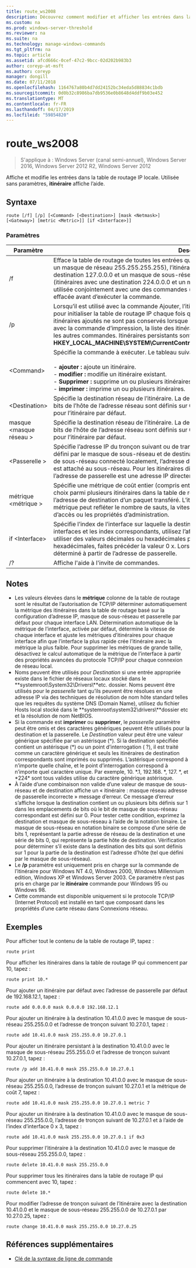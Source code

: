 ```yaml
---
title: route_ws2008
description: Découvrez comment modifier et afficher les entrées dans la table de routage IP locale.
ms.custom: na
ms.prod: windows-server-threshold
ms.reviewer: na
ms.suite: na
ms.technology: manage-windows-commands
ms.tgt_pltfrm: na
ms.topic: article
ms.assetid: afcd666c-0cef-47c2-9bcc-02d202b983b3
author: coreyp-at-msft
ms.author: coreyp
manager: dongill
ms.date: 07/11/2018
ms.openlocfilehash: 1164767a80b4d7dd24152bc34eda5d88834c1bdb
ms.sourcegitcommit: 0d0b32c8986ba7db9536e0b8648d4ddf9b03e452
ms.translationtype: MT
ms.contentlocale: fr-FR
ms.lasthandoff: 04/17/2019
ms.locfileid: "59854820"
---
```

# <a name="routews2008"></a>route_ws2008

>S'applique à : Windows Server (canal semi-annuel), Windows Server 2016, Windows Server 2012 R2, Windows Server 2012

Affiche et modifie les entrées dans la table de routage IP locale. Utilisée sans paramètres, **itinéraire** affiche l’aide.   

## <a name="syntax"></a>Syntaxe  
```  
route [/f] [/p] [<Command> [<Destination>] [mask <Netmask>] [<Gateway>] [metric <Metric>]] [if <Interface>]]  
```  

### <a name="parameters"></a>Paramètres  

|Paramètre|Description|  
|-------|--------|  
|/f|Efface la table de routage de toutes les entrées qui ne sont pas des itinéraires d’hôte (itinéraires avec un masque de réseau 255.255.255.255), l’itinéraire de réseau de bouclage (itinéraires avec une destination 127.0.0.0 et un masque de sous-réseau 255.0.0.0) ou un itinéraire multidiffusion (itinéraires avec une destination 224.0.0.0 et un masque de sous-réseau 240.0.0.0). Si elle est utilisée conjointement avec une des commandes (telles qu’ajouter, modifier ou supprimer), la table est effacée avant d’exécuter la commande.|  
|/p|Lorsqu’il est utilisé avec la commande Ajouter, l’itinéraire spécifié est ajouté au Registre et est utilisée pour initialiser la table de routage IP chaque fois que le protocole TCP/IP est démarré. Par défaut, les itinéraires ajoutés ne sont pas conservés lorsque le protocole TCP/IP est démarré. Lorsqu’il est utilisé avec la commande d’impression, la liste des itinéraires s’affiche. Ce paramètre est ignoré pour toutes les autres commandes. Itinéraires persistants sont stockés dans l’emplacement de Registre **HKEY_LOCAL_MACHINE\SYSTEM\CurrentControlSet\Services\Tcpip\Parameters\PersistentRoutes**.|  
|\<Command>|Spécifie la commande à exécuter. Le tableau suivant répertorie les commandes valides :<br /><br />-   **ajouter :** ajoute un itinéraire.<br />-   **modifier :** modifie un itinéraire existant.<br />-   **Supprimer :** supprime un ou plusieurs itinéraires.<br />-   **imprimer :** imprime un ou plusieurs itinéraires.|  
|\<Destination>|Spécifie la destination réseau de l’itinéraire. La destination peut être une adresse de réseau IP (où les bits de l’hôte de l’adresse réseau sont définis sur 0), une adresse IP pour un itinéraire hôte ou 0.0.0.0 pour l’itinéraire par défaut.|  
|masque \<masque réseau >|Spécifie la destination réseau de l’itinéraire. La destination peut être une adresse de réseau IP (où les bits de l’hôte de l’adresse réseau sont définis sur 0), une adresse IP pour un itinéraire hôte ou 0.0.0.0 pour l’itinéraire par défaut.|  
|\<Passerelle >|Spécifie l’adresse IP du tronçon suivant ou de transfert de messages sur laquelle le jeu d’adresses défini par le masque de sous-réseau et de destination du réseau sont accessibles. Pour les itinéraires de sous-réseau connecté localement, l’adresse de passerelle est l’adresse IP affectée à l’interface qui est attaché au sous-réseau. Pour les itinéraires distants, disponibles sur un ou plusieurs routeurs, l’adresse de passerelle est une adresse IP directement accessible qui est affectée à un routeur voisin.|  
|métrique \<métrique >|Spécifie une métrique de coût entier (compris entre 1 et 9999) pour l’itinéraire, qui est utilisé lors du choix parmi plusieurs itinéraires dans la table de routage qui correspondent le plus étroitement à l’adresse de destination d’un paquet transféré. L’itinéraire avec la métrique la plus faible est choisi. La métrique peut refléter le nombre de sauts, la vitesse du chemin d’accès, la fiabilité, débit de chemin d’accès ou les propriétés d’administration.|  
|if \<Interface>|Spécifie l’index de l’interface sur laquelle la destination est joignable. Pour obtenir la liste des interfaces et les index correspondants, utilisez l’affichage de la commande route print. Vous pouvez utiliser des valeurs décimales ou hexadécimales pour l’index d’interface. Pour les valeurs hexadécimales, faites précéder la valeur 0 x. Lorsque le si le paramètre est omis, l’interface est déterminé à partir de l’adresse de passerelle.|  
|/?|Affiche l'aide à l'invite de commandes.|  

## <a name="remarks"></a>Notes  
-   Les valeurs élevées dans le **métrique** colonne de la table de routage sont le résultat de l’autorisation de TCP/IP déterminer automatiquement la métrique des itinéraires dans la table de routage basé sur la configuration d’adresse IP, masque de sous-réseau et passerelle par défaut pour chaque interface LAN. Détermination automatique de la métrique de l’interface, activée par défaut, détermine la vitesse de chaque interface et ajuste les métriques d’itinéraires pour chaque interface afin que l’interface la plus rapide crée l’itinéraire avec la métrique la plus faible. Pour supprimer les métriques de grande taille, désactivez le calcul automatique de la métrique de l’interface à partir des propriétés avancées du protocole TCP/IP pour chaque connexion de réseau local.  
-   Noms peuvent être utilisés pour *Destination* si une entrée appropriée existe dans le fichier de réseaux locaux stocké dans le **systemroot\System32\Drivers\\**etc. dossier. Noms peuvent être utilisés pour le *passerelle* tant qu’ils peuvent être résolues en une adresse IP via des techniques de résolution de nom hôte standard telles que les requêtes du système DNS (Domain Name), utilisez du fichier Hosts local stocké dans le  **systemroot\system32\drivers\\**dossier etc et la résolution de nom NetBIOS.  
-   Si la commande est **imprimer** ou **supprimer**, le *passerelle* paramètre peut être omis et des caractères génériques peuvent être utilisés pour la destination et la passerelle. Le *Destination* valeur peut être une valeur générique spécifiée par un astérisque (*). Si la destination spécifiée contient un astérisque (\*) ou un point d’interrogation ( ?), il est traité comme un caractère générique et seuls les itinéraires de destination correspondants sont imprimés ou supprimés. L’astérisque correspond à n’importe quelle chaîne, et le point d’interrogation correspond à n’importe quel caractère unique. Par exemple, 10. \*.1, 192.168. \*, 127. \*, et \*224\* sont tous valides utilise du caractère générique astérisque.  
-   À l’aide d’une combinaison non valide d’une valeur de masque de sous-réseau et de destination affiche un « itinéraire : masque réseau adresse de passerelle incorrecte » message d’erreur. Ce message d’erreur s’affiche lorsque la destination contient un ou plusieurs bits définis sur 1 dans les emplacements de bits où le bit de masque de sous-réseau correspondant est défini sur 0. Pour tester cette condition, exprimez la destination et masque de sous-réseau à l’aide de la notation binaire. Le masque de sous-réseau en notation binaire se compose d’une série de bits 1, représentant la partie adresse de réseau de la destination et une série de bits 0, qui représente la partie hôte de destination. Vérification pour déterminer s’il existe dans la destination des bits qui sont définis sur 1 pour la partie de la destination est l’adresse d’hôte (tel que défini par le masque de sous-réseau).  
-   Le **/p** paramètre est uniquement pris en charge sur la commande de l’itinéraire pour Windows NT 4.0, Windows 2000, Windows Millennium edition, Windows XP et Windows Server 2003. Ce paramètre n’est pas pris en charge par le **itinéraire** commande pour Windows 95 ou Windows 98.  
-   Cette commande est disponible uniquement si le protocole TCP/IP (Internet Protocol) est installé en tant que composant dans les propriétés d’une carte réseau dans Connexions réseau.  

## <a name="BKMK_Examples"></a>Exemples  
Pour afficher tout le contenu de la table de routage IP, tapez :  
```  
route print  
```  
Pour afficher les itinéraires dans la table de routage IP qui commencent par 10, tapez :  
```  
route print 10.*  
```  
Pour ajouter un itinéraire par défaut avec l’adresse de passerelle par défaut de 192.168.12.1, tapez :  
```  
route add 0.0.0.0 mask 0.0.0.0 192.168.12.1  
```  
Pour ajouter un itinéraire à la destination 10.41.0.0 avec le masque de sous-réseau 255.255.0.0 et l’adresse de tronçon suivant 10.27.0.1, tapez :  
```  
route add 10.41.0.0 mask 255.255.0.0 10.27.0.1  
```  
Pour ajouter un itinéraire persistant à la destination 10.41.0.0 avec le masque de sous-réseau 255.255.0.0 et l’adresse de tronçon suivant 10.27.0.1, tapez :  
```  
route /p add 10.41.0.0 mask 255.255.0.0 10.27.0.1  
```  
Pour ajouter un itinéraire à la destination 10.41.0.0 avec le masque de sous-réseau 255.255.0.0, l’adresse de tronçon suivant 10.27.0.1 et la métrique de coût 7, tapez :  
```  
route add 10.41.0.0 mask 255.255.0.0 10.27.0.1 metric 7  
```  
Pour ajouter un itinéraire à la destination 10.41.0.0 avec le masque de sous-réseau 255.255.0.0, l’adresse de tronçon suivant de 10.27.0.1 et à l’aide de l’index d’interface 0 x 3, tapez :  
```  
route add 10.41.0.0 mask 255.255.0.0 10.27.0.1 if 0x3  
```  
Pour supprimer l’itinéraire à la destination 10.41.0.0 avec le masque de sous-réseau 255.255.0.0, tapez :  
```  
route delete 10.41.0.0 mask 255.255.0.0  
```  
Pour supprimer tous les itinéraires dans la table de routage IP qui commencent avec 10, tapez :  
```  
route delete 10.*  
```  
Pour modifier l’adresse de tronçon suivant de l’itinéraire avec la destination 10.41.0.0 et le masque de sous-réseau 255.255.0.0 de 10.27.0.1 par 10.27.0.25, tapez :  
```  
route change 10.41.0.0 mask 255.255.0.0 10.27.0.25  
```  

## <a name="additional-references"></a>Références supplémentaires  
-   [Clé de la syntaxe de ligne de commande](command-line-syntax-key.md)  
